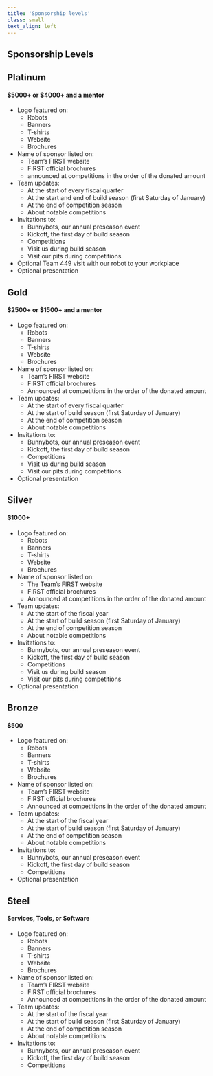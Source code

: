 ```yaml
---
title: 'Sponsorship levels'
class: small
text_align: left
---
```


## Sponsorship Levels
[//]: # (make platinum platinum colored, left align)
## Platinum 
#### $5000+ or $4000+ and a mentor
* Logo featured on:
  - Robots
  - Banners
  - T-shirts
  - Website
  - Brochures
* Name of sponsor listed on: 
  - Team’s FIRST website 
  - FIRST official brochures
  - announced at competitions in the order of the donated amount
* Team updates:
  - At the start of every fiscal quarter
  - At the start and end of build season (first Saturday of January)
  - At the end of competition season
  - About notable competitions
* Invitations to:
  - Bunnybots, our annual preseason event
  - Kickoff, the first day of build season
  - Competitions
  - Visit us during build season
  - Visit our pits during competitions
* Optional Team 449 visit with our robot to your workplace
* Optional presentation

## Gold
#### $2500+ or $1500+ and a mentor
* Logo featured on:
  - Robots
  - Banners
  - T-shirts
  - Website
  - Brochures
* Name of sponsor listed on:
  - Team’s FIRST website
  - FIRST official brochures
  - Announced at competitions in the order of the donated amount
* Team updates:
  - At the start of every fiscal quarter
  - At the start of build season (first Saturday of January)
  - At the end of competition season
  - About notable competitions
* Invitations to:
  - Bunnybots, our annual preseason event
  - Kickoff, the first day of build season
  - Competitions
  - Visit us during build season
  - Visit our pits during competitions
* Optional presentation

## Silver 
#### $1000+ 
* Logo featured on:
  - Robots
  - Banners
  - T-shirts
  - Website
  - Brochures
* Name of sponsor listed on:
  - The Team’s FIRST website
  - FIRST official brochures 
  - Announced at competitions in the order of the donated amount
* Team updates:
  - At the start of the fiscal year
  - At the start of build season (first Saturday of January)
  - At the end of competition season
  - About notable competitions
* Invitations to:
  - Bunnybots, our annual preseason event
  - Kickoff, the first day of build season
  - Competitions
  - Visit us during build season
  - Visit our pits during competitions
* Optional presentation

## Bronze 
#### $500
* Logo featured on:
  - Robots
  - Banners
  - T-shirts
  - Website
  - Brochures
* Name of sponsor listed on:
  - Team’s FIRST website
  - FIRST official brochures
  - Announced at competitions in the order of the donated amount
* Team updates:
  - At the start of the fiscal year
  - At the start of build season (first Saturday of January)
  - At the end of competition season
  - About notable competitions
* Invitations to:
  - Bunnybots, our annual preseason event
  - Kickoff, the first day of build season
  - Competitions
* Optional presentation

## Steel 
#### Services, Tools, or Software
* Logo featured on:
  - Robots
  - Banners
  - T-shirts
  - Website
  - Brochures
* Name of sponsor listed on:
  - Team’s FIRST website
  - FIRST official brochures
  - Announced at competitions in the order of the donated amount
* Team updates:
  - At the start of the fiscal year
  - At the start of build season (first Saturday of January)
  - At the end of competition season
  - About notable competitions
* Invitations to:
  - Bunnybots, our annual preseason event
  - Kickoff, the first day of build season
  - Competitions